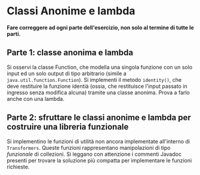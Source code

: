 # Classi Anonime e lambda

**Fare correggere ad ogni parte dell'esercizio, non solo al termine di tutte le parti.**

## Parte 1: classe anonima e lambda

Si osservi la classe Function, che modella una singola funzione con un solo input ed un solo output di tipo arbitrario
(simile a `java.util.function.Function`).
Si implementi il metodo `identity()`, che deve restituire la funzione identià
(ossia, che restituisce l'input passato in ingresso senza modifica alcuna)
tramite una classe anonima. Prova a farlo anche con una lambda.

## Parte 2: sfruttare le classi anonime e lambda per costruire una libreria funzionale

Si implementino le funzioni di utilità non ancora implementate all'interno di `Transformers`.
Queste funzioni rappresentano manipolazioni di tipo *funzionale* di collezioni.
Si leggano con attenzione i commenti Javadoc presenti per trovare la soluzione più compatta per implementare le funzioni
richieste.
